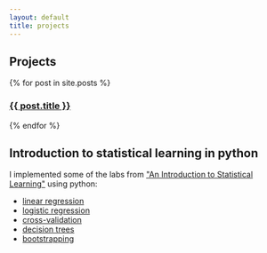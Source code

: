 ```yaml
---
layout: default
title: projects
---
```


## Projects
 {% for post in site.posts %}
  <article class="post">
    <h3 class="post-title">
      <a href="{{ site.baseurl }}{{ post.url }}">
        {{ post.title }}
      </a>
    </h3>
  </article>
  {% endfor %}

## Introduction to statistical learning in python

I implemented some of the labs from [\"An Introduction to Statistical Learning\"](http://www-bcf.usc.edu/~gareth/ISL/) using python:

* [linear regression](https://github.com/lfjover/intro_stat_learning/blob/master/linear_regression.ipynb)
* [logistic regression](https://github.com/lfjover/intro_stat_learning/blob/master/logistic_regression.ipynb)
* [cross-validation](https://github.com/lfjover/intro_stat_learning/blob/master/cross-validation.ipynb)
* [decision trees](https://github.com/lfjover/intro_stat_learning/blob/master/decision_trees.ipynb)
* [bootstrapping](https://github.com/lfjover/intro_stat_learning/blob/master/Bootstrap.ipynb)


